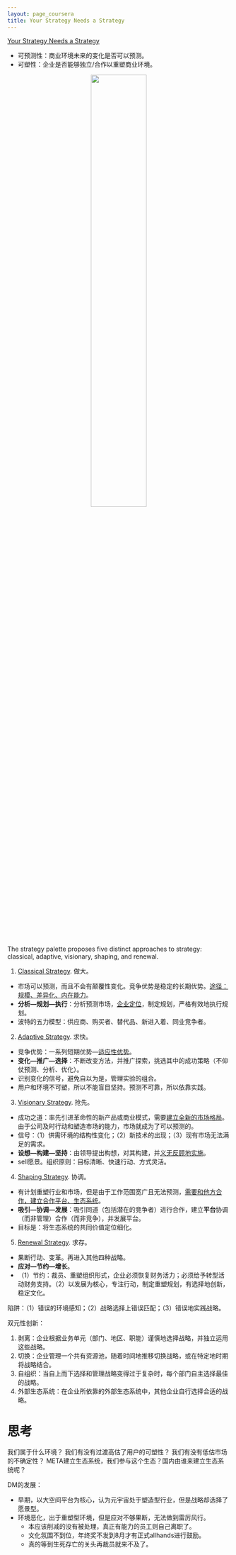 ```yaml
---
layout: page_coursera
title: Your Strategy Needs a Strategy
---
```



[Your Strategy Needs a Strategy](https://www.bcg.com/publications/collections/your-strategy-needs-strategy/intro)
* 可预测性：商业环境未来的变化是否可以预测。
* 可塑性：企业是否能够独立/合作以重塑商业环境。

<div align="center">    
<img src="/assets/img/company/palette.jpg" width="50%"/>
</div>


The strategy palette proposes five distinct approaches to strategy: classical, adaptive, visionary, shaping, and renewal.
1. [Classical Strategy](https://www.bcg.com/publications/collections/your-strategy-needs-strategy/classical). 做大。
  * 市场可以预测，而且不会有颠覆性变化。竞争优势是稳定的长期优势。<u>途径：规模、差异化、内在能力</u>。
  * **分析—规划—执行**：分析预测市场，<u>企业定位</u>，制定规划，严格有效地执行规划。
  * 波特的五力模型：供应商、购买者、替代品、新进入着、同业竞争者。
2. [Adaptive Strategy](https://www.bcg.com/publications/collections/your-strategy-needs-strategy/adaptive). 求快。
  * 竞争优势：一系列短期优势—<u>适应性优势</u>。
  * **变化—推广—选择**：不断改变方法，并推广探索，挑选其中的成功策略（不仰仗预测、分析、优化）。
  * 识别变化的信号，避免自以为是，管理实验的组合。
  * <n>用户和环境不可塑，所以不能盲目坚持。预测不可靠，所以依靠实践。</n>
3. [Visionary Strategy](https://www.bcg.com/publications/collections/your-strategy-needs-strategy/visionary). 抢先。
  * 成功之道：率先引进革命性的新产品或商业模式，需要<u>建立全新的市场格局</u>。由于公司及时行动和塑造市场的能力，市场就成为了可以预测的。
  * 信号：（1）供需环境的结构性变化；（2）新技术的出现；（3）现有市场无法满足的需求。
  * **设想—构建—坚持**：由领导提出构想，对其构建，并<u>义无反顾地实施</u>。
  * sell愿景。组织原则：目标清晰、快速行动、方式灵活。
4. [Shaping Strategy](https://www.bcg.com/publications/collections/your-strategy-needs-strategy/shaping). 协调。
  * 有计划重塑行业和市场，但是由于工作范围宽广且无法预测，<u>需要和他方合作，建立合作平台、生态系统</u>。
  * **吸引—协调—发展**：吸引同道（包括潜在的竞争者）进行合作，建立**平台**协调（而非管理）合作（而非竞争），并发展平台。
  * 目标是：将生态系统的共同价值定位细化。
5. [Renewal Strategy](https://www.bcg.com/publications/collections/your-strategy-needs-strategy/renewal). 求存。
  * 果断行动、变革。再进入其他四种战略。
  * **应对—节约—增长**。
  * （1）节约：裁员、重塑组织形式，企业必须恢复财务活力；必须给予转型活动财务支持。（2）以发展为核心，专注行动，制定重塑规划，有选择地创新，稳定文化。


陷阱：（1）错误的环境感知；（2）战略选择上错误匹配；（3）错误地实践战略。


双元性创新：
1. 剥离：企业根据业务单元（部门、地区、职能）谨慎地选择战略，并独立运用这些战略。
2. 切换：企业管理一个共有资源池，随着时间地推移切换战略，或在特定地时期将战略结合。
3. 自组织：当自上而下选择和管理战略变得过于复杂时，每个部门自主选择最佳的战略。
4. 外部生态系统：在企业所依靠的外部生态系统中，其他企业自行选择合适的战略。


# 思考

我们属于什么环境？
我们有没有过渡高估了用户的可塑性？
我们有没有低估市场的不确定性？
META建立生态系统，我们参与这个生态？国内由谁来建立生态系统呢？


DM的发展：
* 早期，以大空间平台为核心，认为元宇宙处于塑造型行业，但是战略却选择了愿景型。
* 环境恶化，出于重塑型环境，但是应对不够果断，无法做到雷厉风行。
  * 本应该削减的没有被处理，真正有能力的员工则自己离职了。
  * 文化氛围不到位，年终奖不发到8月才有正式allhands进行鼓励。
  * 真的等到生死存亡的关头再裁员就来不及了。
